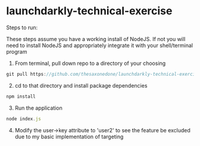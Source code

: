 # launchdarkly-technical-exercise
Steps to run:

These steps assume you have a working install of NodeJS.   If not you will need to install NodeJS and appropriately integrate it with your shell/terminal program

1.   From terminal, pull down repo to a directory of your choosing
```javascript
git pull https://github.com/thesaxonedone/launchdarkly-technical-exercise
```   
2.  cd to that directory and install package dependencies
```javascript
npm install
```   
3.  Run the application
```javascript
node index.js
```
4.  Modify the user->key attribute to 'user2' to see the feature be excluded due to my basic implementation of targeting 

